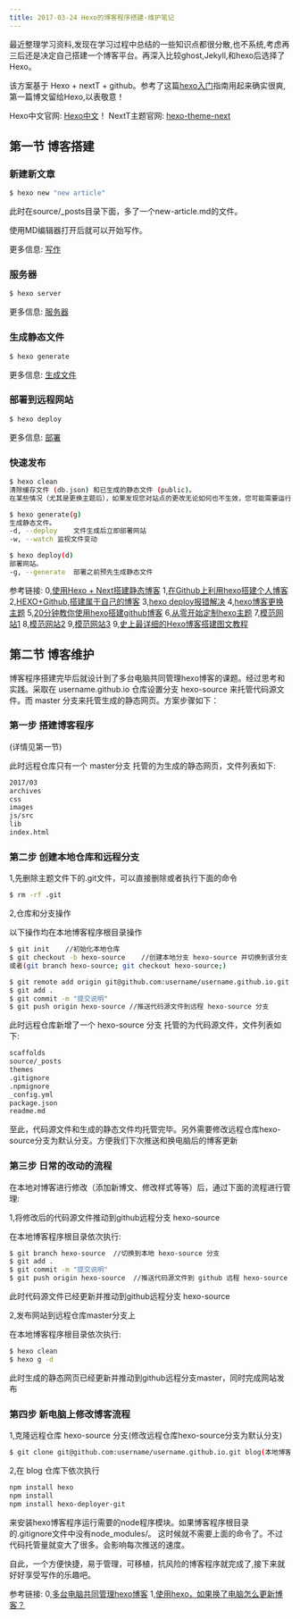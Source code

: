 ```yaml
---
title: 2017-03-24 Hexo的博客程序搭建-维护笔记
---
```

最近整理学习资料,发现在学习过程中总结的一些知识点都很分散,也不系统,考虑再三后还是决定自己搭建一个博客平台。再深入比较ghost,Jekyll,和hexo后选择了Hexo。

该方案基于 Hexo + nextT + github。参考了这篇[hexo入门](http://www.maintao.com/2014/hexo-beginner%27s-guide/)指南用起来确实很爽,第一篇博文留给Hexo,以表敬意！

Hexo中文官网: [Hexo中文](https://hexo.io/zh-cn/docs/index.html)！
NextT主题官网: [hexo-theme-next](https://github.com/iissnan/hexo-theme-next)

## 第一节 博客搭建

### 新建新文章

``` bash
$ hexo new "new article"
```
此时在source/_posts目录下面，多了一个new-article.md的文件。

使用MD编辑器打开后就可以开始写作。

更多信息: [写作](https://hexo.io/zh-cn/docs/writing.html)

### 服务器

``` bash
$ hexo server
```

更多信息: [服务器](https://hexo.io/zh-cn/docs/server.html)

### 生成静态文件

``` bash
$ hexo generate
```

更多信息: [生成文件](https://hexo.io/zh-cn/docs/generating.html)

### 部署到远程网站

``` bash
$ hexo deploy
```

更多信息: [部署](https://hexo.io/zh-cn/docs/deployment.html)

### 快速发布

``` bash
$ hexo clean
清除缓存文件 (db.json) 和已生成的静态文件 (public)。
在某些情况（尤其是更换主题后），如果发现您对站点的更改无论如何也不生效，您可能需要运行该命令。

$ hexo generate(g)
生成静态文件。
-d, --deploy	文件生成后立即部署网站
-w, --watch	监视文件变动

$ hexo deploy(d)
部署网站。
-g, --generate	部署之前预先生成静态文件
```


参考链接:
0,[使用Hexo + Next搭建静态博客](http://www.jianshu.com/p/f66103553c45)
1,[在Github上利用hexo搭建个人博客](http://js.sunansheng.com/p/9df4aba9c25a)
2,[HEXO+Github,搭建属于自己的博客](http://www.jianshu.com/p/465830080ea9)
3,[hexo deploy报错解决](http://www.yczmm.com/hexo-deploy%E6%8A%A5%E9%94%99%E8%A7%A3%E5%86%B3.html)
4,[hexo博客更换主题](http://www.tuicool.com/articles/zeIZJzv)
5,[20分钟教你使用hexo搭建github博客](http://www.jianshu.com/p/e99ed60390a8)
6,[从零开始定制hexo主题](http://www.maintao.com/2014/hexo-theme-from-scratch/)
7,[模范网站1](http://jovey-zheng.github.io/blog/)
8,[模范网站2](http://notes.iissnan.com/)
9,[模范网站3](http://blog.guowenfh.com/)
9,[史上最详细的Hexo博客搭建图文教程](https://xuanwo.org/2015/03/26/hexo-intor/)

## 第二节 博客维护

博客程序搭建完毕后就设计到了多台电脑共同管理hexo博客的课题。经过思考和实践。采取在 username.github.io 仓库设置分支 hexo-source 来托管代码源文件。而 master 分支来托管生成的静态网页。方案步骤如下：


### 第一步 搭建博客程序

(详情见第一节)

此时远程仓库只有一个 master分支 托管的为生成的静态网页，文件列表如下:

``` bash
2017/03
archives
css
images
js/src
lib
index.html

```

### 第二步 创建本地仓库和远程分支

1,先删除主题文件下的.git文件，可以直接删除或者执行下面的命令

``` bash
$ rm -rf .git
```

2,仓库和分支操作

以下操作均在本地博客程序根目录操作

``` bash
$ git init    //初始化本地仓库
$ git checkout -b hexo-source    //创建本地分支 hexo-source 并切换到该分支
或者(git branch hexo-source; git checkout hexo-source;)

$ git remote add origin git@github.com:username/username.github.io.git  //关联本地分支到远程库
$ git add . 
$ git commit -m "提交说明"
$ git push origin hexo-source //推送代码源文件到远程 hexo-source 分支
```

此时远程仓库新增了一个 hexo-source 分支 托管的为代码源文件，文件列表如下:

``` bash
scaffolds
source/_posts
themes
.gitignore
.npmignore
_config.yml
package.json
readme.md
```

至此，代码源文件和生成的静态文件均托管完毕。另外需要修改远程仓库hexo-source分支为默认分支。方便我们下次推送和换电脑后的博客更新

### 第三步 日常的改动的流程

在本地对博客进行修改（添加新博文、修改样式等等）后，通过下面的流程进行管理:

1,将修改后的代码源文件推动到github远程分支 hexo-source

在本地博客程序根目录依次执行:

``` bash
$ git branch hexo-source  //切换到本地 hexo-source 分支
$ git add .
$ git commit -m "提交说明"
$ git push origin hexo-source  //推送代码源文件到 github 远程 hexo-source 分支

```
此时代码源文件已经更新并推动到github远程分支 hexo-source

2,发布网站到远程仓库master分支上

在本地博客程序根目录依次执行:

``` bash
$ hexo clean
$ hexo g -d

```
此时生成的静态网页已经更新并推动到github远程分支master，同时完成网站发布


### 第四步 新电脑上修改博客流程

1,克隆远程仓库 hexo-source 分支(修改远程仓库hexo-source分支为默认分支)

``` bash
$ git clone git@github.com:username/username.github.io.git blog(本地博客程序仓库名)
```
2,在 blog 仓库下依次执行

```bash
npm install hexo
npm install
npm install hexo-deployer-git
```
来安装hexo博客程序运行需要的node程序模块。如果博客程序根目录的.gitignore文件中没有node_modules/。
这时候就不需要上面的命令了。不过代码托管量就变大了很多。会影响每次推送的速度。


自此，一个方便快捷，易于管理，可移植，抗风险的博客程序就完成了,接下来就好好享受写作的乐趣吧。


参考链接:
0,[多台电脑共同管理hexo博客](https://vonfly.github.io/2016/02/18/hexo-version-control/)
1,[使用hexo，如果换了电脑怎么更新博客？](https://www.zhihu.com/question/21193762/answer/20811453)
